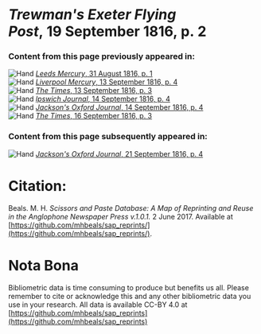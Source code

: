 # *Trewman's Exeter Flying Post*, 19 September 1816, p. 2  
  
### Content from this page previously appeared in:  
![Hand](http://scissorsandpaste.net/wp-content/uploads/2017/06/smallhandpointer.png) [*Leeds Mercury*, 31 August 1816, p. 1](https://mhbeals.github.io/sap_html/Leeds-Mercury/Leeds-Mercury-31-August-1816-p-1)  
![Hand](http://scissorsandpaste.net/wp-content/uploads/2017/06/smallhandpointer.png) [*Liverpool Mercury*, 13 September 1816, p. 4](https://mhbeals.github.io/sap_html/Liverpool-Mercury/Liverpool-Mercury-13-September-1816-p-4)  
![Hand](http://scissorsandpaste.net/wp-content/uploads/2017/06/smallhandpointer.png) [*The Times*, 13 September 1816, p. 3](https://mhbeals.github.io/sap_html/The-Times/The-Times-13-September-1816-p-3)  
![Hand](http://scissorsandpaste.net/wp-content/uploads/2017/06/smallhandpointer.png) [*Ipswich Journal*, 14 September 1816, p. 4](https://mhbeals.github.io/sap_html/Ipswich-Journal/Ipswich-Journal-14-September-1816-p-4)  
![Hand](http://scissorsandpaste.net/wp-content/uploads/2017/06/smallhandpointer.png) [*Jackson's Oxford Journal*, 14 September 1816, p. 4](https://mhbeals.github.io/sap_html/Jackson's-Oxford-Journal/Jackson's-Oxford-Journal-14-September-1816-p-4)  
![Hand](http://scissorsandpaste.net/wp-content/uploads/2017/06/smallhandpointer.png) [*The Times*, 16 September 1816, p. 3](https://mhbeals.github.io/sap_html/The-Times/The-Times-16-September-1816-p-3)  
  
### Content from this page subsequently appeared in:  
![Hand](http://scissorsandpaste.net/wp-content/uploads/2017/06/smallhandpointer.png) [*Jackson's Oxford Journal*, 21 September 1816, p. 4](https://mhbeals.github.io/sap_html/Jackson's-Oxford-Journal/Jackson's-Oxford-Journal-21-September-1816-p-4)  


# Citation: 

Beals. M. H. *Scissors and Paste Database: A Map of Reprinting and Reuse in the Anglophone Newspaper Press v.1.0.1.* 2 June 2017. Available at [https://github.com/mhbeals/sap_reprints/](https://github.com/mhbeals/sap_reprints/). 

# Nota Bona

Bibliometric data is time consuming to produce but benefits us all. Please remember to cite or acknowledge this and any other bibliometric data you use in your research. All data is available CC-BY 4.0 at [https://github.com/mhbeals/sap_reprints](https://github.com/mhbeals/sap_reprints)